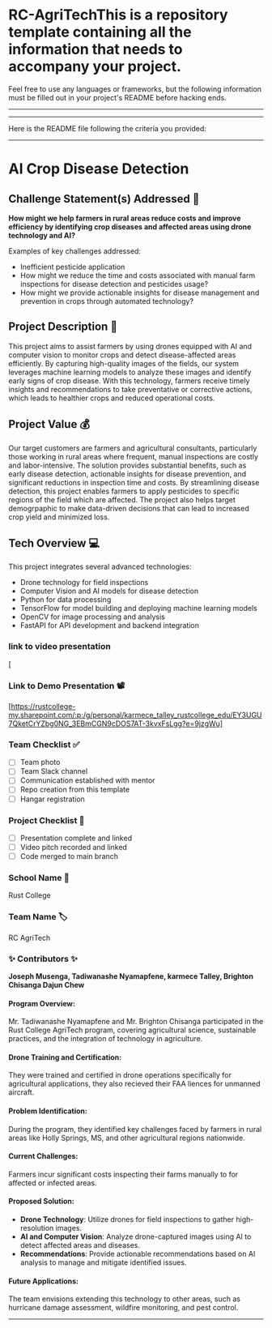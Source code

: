 # RC-AgriTechThis is a repository template containing all the information that needs to accompany your project.

Feel free to use any languages or frameworks, but the following information must be filled out in your project's README before hacking ends.
_______________
_______________

Here is the README file following the criteria you provided:

---

# AI Crop Disease Detection

## Challenge Statement(s) Addressed 🎯
**How might we help farmers in rural areas reduce costs and improve efficiency by identifying crop diseases and affected areas using drone technology and AI?**

Examples of key challenges addressed:
* Inefficient pesticide application
* How might we reduce the time and costs associated with manual farm inspections for disease detection and pesticides usage?
* How might we provide actionable insights for disease management and prevention in crops through automated technology?

## Project Description 🤯
This project aims to assist farmers by using drones equipped with AI and computer vision to monitor crops and detect disease-affected areas efficiently. By capturing high-quality images of the fields, our system leverages machine learning models to analyze these images and identify early signs of crop disease. With this technology, farmers receive timely insights and recommendations to take preventative or corrective actions, which leads to healthier crops and reduced operational costs.

## Project Value 💰
Our target customers are farmers and agricultural consultants, particularly those working in rural areas where frequent, manual inspections are costly and labor-intensive. The solution provides substantial benefits, such as early disease detection, actionable insights for disease prevention, and significant reductions in inspection time and costs. By streamlining disease detection, this project enables farmers to apply pesticides to specific regions of the field which are affected. The project also helps target demogrpaphic to make data-driven decisions that can lead to increased crop yield and minimized loss.

## Tech Overview 💻
This project integrates several advanced technologies:
* Drone technology for field inspections
* Computer Vision and AI models for disease detection
* Python for data processing
* TensorFlow for model building and deploying machine learning models
* OpenCV for image processing and analysis
* FastAPI for API development and backend integration

### link to video presentation
[

### Link to Demo Presentation 📽  
[https://rustcollege-my.sharepoint.com/:p:/g/personal/karmece_talley_rustcollege_edu/EY3UGU7QketCrYZbg0NG_3EBmCGN9cDOS7AT-3kvxFsLgg?e=9jzgWu]

### Team Checklist ✅
- [ ] Team photo
- [ ] Team Slack channel
- [ ] Communication established with mentor
- [ ] Repo creation from this template
- [ ] Hangar registration

### Project Checklist 🏁
- [ ] Presentation complete and linked
- [ ] Video pitch recorded and linked
- [ ] Code merged to main branch

### School Name 🏫
Rust College

### Team Name 🏷
RC AgriTech

### ✨ Contributors ✨
**Joseph Musenga, Tadiwanashe Nyamapfene, karmece Talley, Brighton Chisanga Dajun Chew**

#### Program Overview:
Mr. Tadiwanashe Nyamapfene and Mr. Brighton Chisanga participated in the Rust College AgriTech program, covering agricultural science, sustainable practices, and the integration of technology in agriculture.

#### Drone Training and Certification:
They were trained and certified in drone operations specifically for agricultural applications, they also recieved their FAA liences for unmanned aircraft.

#### Problem Identification:
During the program, they identified key challenges faced by farmers in rural areas like Holly Springs, MS, and other agricultural regions nationwide.

#### Current Challenges:
Farmers incur significant costs inspecting their farms manually to for affected or infected areas.

#### Proposed Solution:
* **Drone Technology**: Utilize drones for field inspections to gather high-resolution images.
* **AI and Computer Vision**: Analyze drone-captured images using AI to detect affected areas and diseases.
* **Recommendations**: Provide actionable recommendations based on AI analysis to manage and mitigate identified issues.

#### Future Applications:
The team envisions extending this technology to other areas, such as hurricane damage assessment, wildfire monitoring, and pest control.

--- 

